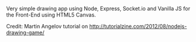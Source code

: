 Very simple drawing app using Node, Express, Socket.io and Vanilla JS for the Front-End using HTML5 Canvas. 

Credit: Martin Angelov tutorial on http://tutorialzine.com/2012/08/nodejs-drawing-game/
